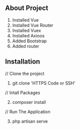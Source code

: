 ## About Project

1. Installed Vue
2. Installed Vue Router
3. Installed Vuex
4. Installed Axioos
5. Added Bootstrap
6. Added router

## Installation

// Clone the project

1. git clone 'HTTPS Code or SSH'  

// Intall Packages

2. composer install

// Run The Application

3. php artisan serve
